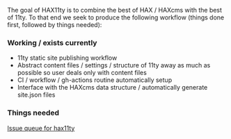 <p>The goal of HAX11ty is to combine the best of HAX / HAXcms with the best of 11ty. To that end we seek to produce the following workflow (things done first, followed by things needed):</p>
<h3>Working / exists currently</h3>
<ul>
    <li>11ty static site publishing workflow</li>
    <li>Abstract content files / settings / structure of 11ty away as much as possible so user deals only with content files</li>
    <li>CI / workflow / gh-actions routine automatically setup</li>
    <li>Interface with the HAXcms data structure / automatically generate site.json files</li>
</ul>
<h3>Things needed</h3>
<a href="https://github.com/haxtheweb/issues/issues?q=is%3Aopen+hax11ty">Issue queue for hax11ty</a>
